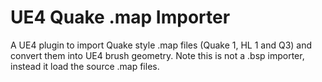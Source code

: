 UE4 Quake .map Importer
===============================

A UE4 plugin to import Quake style .map files (Quake 1, HL 1 and Q3) and convert them into UE4 brush geometry.
Note this is not a .bsp importer, instead it load the source .map files.



